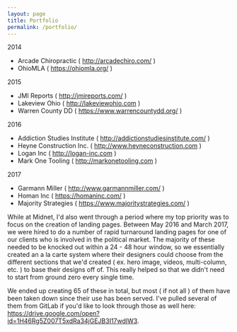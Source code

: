 ```yaml
---
layout: page
title: Portfolio
permalink: /portfolio/
---
```


2014
  - Arcade Chiropractic ( http://arcadechiro.com/ )
  - OhioMLA ( https://ohiomla.org/ )

2015
  - JMI Reports ( http://jmireports.com/ )
  - Lakeview Ohio ( http://lakeviewohio.com )
  - Warren County DD ( https://www.warrencountydd.org/ )

2016
  - Addiction Studies Institute ( http://addictionstudiesinstitute.com/ )
  - Heyne Construction Inc. ( http://www.heyneconstruction.com )
  - Logan Inc ( http://logan-inc.com )
  - Mark One Tooling ( http://markonetooling.com )

2017
  - Garmann Miller ( http://www.garmannmiller.com/ )
  - Homan Inc ( https://homaninc.com/ )
  - Majority Strategies ( https://www.majoritystrategies.com/ )


While at Midnet, I'd also went through a period where my top priority was to focus on the creation of landing pages. Between May 2016 and March 2017, we were hired to do a number of rapid turnaround landing pages for one of our clients who is involved in the political market. The majority of these needed to be knocked out within a 24 - 48 hour window, so we essentially created an a la carte system where their designers could choose from the different sections that we'd created ( ex. hero image, videos, multi-column, etc. ) to base their designs off of. This really helped so that we didn't need to start from ground zero every single time.

We ended up creating 65 of these in total, but most ( if not all ) of them have been taken down since their use has been served. I've pulled several of them from GitLab if you'd like to look through those as well here: https://drive.google.com/open?id=1H46Rg5Z007T5xdRa34jGEJB3I17wdIW3.
